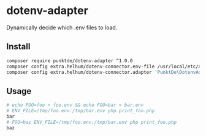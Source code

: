 # dotenv-adapter

Dynamically decide which .env files to load.

## Install

```bash
composer require punktde/dotenv-adapter ^1.0.0
composer config extra.helhum/dotenv-connector.env-file /usr/local/etc/app.env
composer config extra.helhum/dotenv-connector.adapter 'PunktDe\DotenvAdapter\DotenvAdapter'
```

## Usage

```bash
# echo FOO=foo > foo.env && echo FOO=bar > bar.env
# ENV_FILE=/tmp/foo.env:/tmp/bar.env php print_foo.php
bar
# FOO=baz ENV_FILE=/tmp/foo.env:/tmp/bar.env php print_foo.php
baz
```
